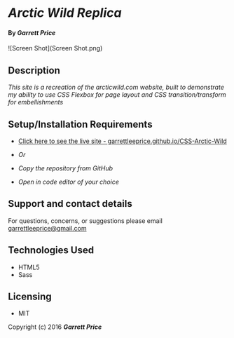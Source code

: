 # _Arctic Wild Replica_


#### By _Garrett Price_

![Screen Shot](Screen Shot.png)


## Description

_This site is a recreation of the arcticwild.com website, built to demonstrate my ability to use CSS Flexbox for page layout and CSS transition/transform for embellishments_

## Setup/Installation Requirements

* [Click here to see the live site - garrettleeprice.github.io/CSS-Arctic-Wild ](http://garrettleeprice.github.io/CSS-Arctic-Wild)

* _Or_

* _Copy the repository from GitHub_
* _Open in code editor of your choice_

## Support and contact details

For questions, concerns, or suggestions please email garrettleeprice@gmail.com


## Technologies Used

* HTML5
* Sass

## Licensing

* MIT

Copyright (c) 2016 **_Garrett Price_**
